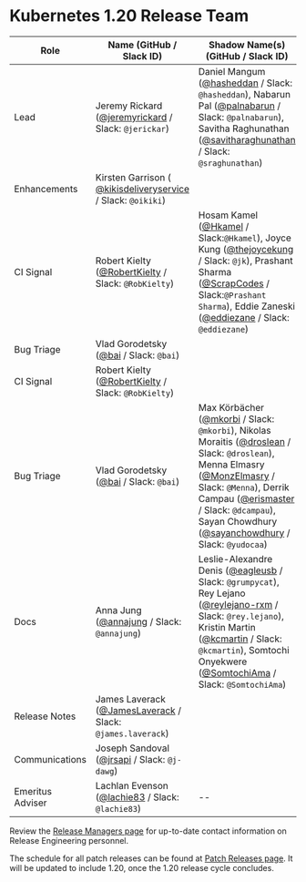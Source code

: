 # Kubernetes 1.20 Release Team

| **Role** | **Name** (**GitHub / Slack ID**) | **Shadow Name(s) (GitHub / Slack ID)** |
|---|---|---|
| Lead | Jeremy Rickard ([@jeremyrickard](https://github.com/jeremyrickard) / Slack: `@jerickar`) | Daniel Mangum ([@hasheddan](https://github.com/hasheddan) / Slack: `@hasheddan`), Nabarun Pal ([@palnabarun](https://github.com/palnabarun) / Slack: `@palnabarun`), Savitha Raghunathan ([@savitharaghunathan](https://github.com/savitharaghunathan) / Slack: `@sraghunathan`) |
| Enhancements | Kirsten Garrison ( [@kikisdeliveryservice](https://github.com/kikisdeliveryservice) / Slack: `@oikiki`) | |
| CI Signal | Robert Kielty ([@RobertKielty](https://github.com/RobertKielty) / Slack: `@RobKielty`) | Hosam Kamel ([@Hkamel](https://github.com/HKamel) / Slack:`@Hkamel`), Joyce Kung ([@thejoycekung](https://github.com/thejoycekung) / Slack: `@jk`), Prashant Sharma ([@ScrapCodes](https://github.com/ScrapCodes) / Slack:`@Prashant Sharma`), Eddie Zaneski ([@eddiezane](https://github.com/eddiezane) / Slack: `@eddiezane`) |
| Bug Triage | Vlad Gorodetsky ([@bai](https://github.com/bai) / Slack: `@bai`) | |
| CI Signal | Robert Kielty ([@RobertKielty](https://github.com/RobertKielty) / Slack: `@RobKielty`) | |
| Bug Triage | Vlad Gorodetsky ([@bai](https://github.com/bai) / Slack: `@bai`) | Max Körbächer ([@mkorbi](https://github.com/mkorbi) / Slack: `@mkorbi`), Nikolas Moraitis ([@droslean](https://github.com/droslean) / Slack: `@droslean`), Menna Elmasry ([@MonzElmasry](https://github.com/MonzElmasry) / Slack: `@Menna`), Derrik Campau ([@erismaster](https://github.com/erismaster) / Slack: `@dcampau`), Sayan Chowdhury ([@sayanchowdhury](https://github.com/sayanchowdhury) / Slack: `@yudocaa`) |
| Docs | Anna Jung ([@annajung](https://github.com/annajung) / Slack: `@annajung`) | Leslie-Alexandre Denis ([@eagleusb](https://github.com/eagleusb) / Slack: `@grumpycat`), Rey Lejano ([@reylejano-rxm](https://github.com/reylejano-rxm) / Slack: `@rey.lejano`), Kristin Martin ([@kcmartin](https://github.com/kcmartin) / Slack: `@kcmartin`), Somtochi Onyekwere ([@SomtochiAma](https://github.com/SomtochiAma) / Slack: `@SomtochiAma`)  |
| Release Notes | James Laverack ([@JamesLaverack](https://github.com/JamesLaverack) / Slack: `@james.laverack`) | |
| Communications | Joseph Sandoval ([@jrsapi](https://github.com/jrsapi) / Slack: `@j-dawg`) | |
| Emeritus Adviser | Lachlan Evenson ([@lachie83](https://github.com/lachie83) / Slack: `@lachie83`) | -- |

Review the [Release Managers page](/release-managers.md) for up-to-date contact information on Release Engineering personnel.

The schedule for all patch releases can be found at [Patch Releases page](/releases/patch-releases.md). It will be updated to include 1.20, once the 1.20 release cycle concludes.

